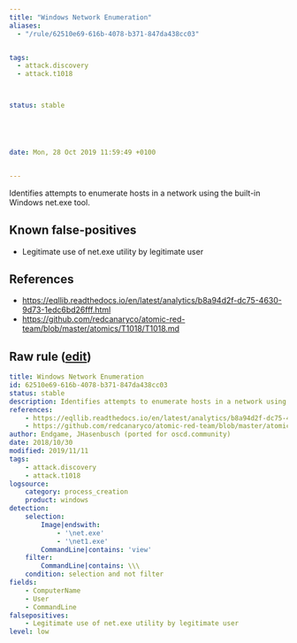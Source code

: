 ```yaml
---
title: "Windows Network Enumeration"
aliases:
  - "/rule/62510e69-616b-4078-b371-847da438cc03"


tags:
  - attack.discovery
  - attack.t1018



status: stable





date: Mon, 28 Oct 2019 11:59:49 +0100


---
```


Identifies attempts to enumerate hosts in a network using the built-in Windows net.exe tool.

<!--more-->


## Known false-positives

* Legitimate use of net.exe utility by legitimate user



## References

* https://eqllib.readthedocs.io/en/latest/analytics/b8a94d2f-dc75-4630-9d73-1edc6bd26fff.html
* https://github.com/redcanaryco/atomic-red-team/blob/master/atomics/T1018/T1018.md


## Raw rule ([edit](https://github.com/SigmaHQ/sigma/edit/master/rules/windows/process_creation/proc_creation_win_net_enum.yml))
```yaml
title: Windows Network Enumeration
id: 62510e69-616b-4078-b371-847da438cc03
status: stable
description: Identifies attempts to enumerate hosts in a network using the built-in Windows net.exe tool.
references:
    - https://eqllib.readthedocs.io/en/latest/analytics/b8a94d2f-dc75-4630-9d73-1edc6bd26fff.html
    - https://github.com/redcanaryco/atomic-red-team/blob/master/atomics/T1018/T1018.md
author: Endgame, JHasenbusch (ported for oscd.community)
date: 2018/10/30
modified: 2019/11/11
tags:
    - attack.discovery
    - attack.t1018
logsource:
    category: process_creation
    product: windows
detection:
    selection:
        Image|endswith: 
            - '\net.exe'
            - '\net1.exe'
        CommandLine|contains: 'view'
    filter:
        CommandLine|contains: \\\
    condition: selection and not filter
fields:
    - ComputerName
    - User
    - CommandLine
falsepositives:
    - Legitimate use of net.exe utility by legitimate user
level: low 

```
